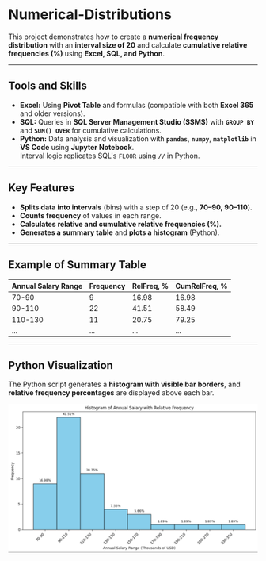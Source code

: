 # **Numerical-Distributions**

This project demonstrates how to create a **numerical frequency distribution** with an **interval size of 20** and calculate **cumulative relative frequencies (%)** using **Excel, SQL, and Python**.

---

## **Tools and Skills**

* **Excel:** Using **Pivot Table** and formulas (compatible with both **Excel 365** and older versions).  
* **SQL:** Queries in **SQL Server Management Studio (SSMS)** with **`GROUP BY`** and **`SUM() OVER`** for cumulative calculations.  
* **Python:** Data analysis and visualization with **`pandas`**, **`numpy`**, **`matplotlib`** in **VS Code** using **Jupyter Notebook**.  
  Interval logic replicates SQL's `FLOOR` using **`//`** in Python.

---

## **Key Features**

* **Splits data into intervals** (bins) with a step of 20 (e.g., **70–90, 90–110**).  
* **Counts frequency** of values in each range.  
* **Calculates relative and cumulative relative frequencies (%).**  
* **Generates a summary table** and **plots a histogram** (Python).

---

## **Example of Summary Table**

| **Annual Salary Range** | **Frequency** | **RelFreq, %** | **CumRelFreq, %** |
|-------------------------|---------------|----------------|-------------------|
| 70-90                   | 9             | 16.98          | 16.98             |
| 90-110                  | 22            | 41.51          | 58.49             |
| 110-130                 | 11            | 20.75          | 79.25             |
| ...                     | ...           | ...            | ...               |

---

## **Python Visualization**

The Python script generates a **histogram with visible bar borders**, and **relative frequency percentages** are displayed above each bar.

![Histogram of Salary Distribution](histogram.png) 




